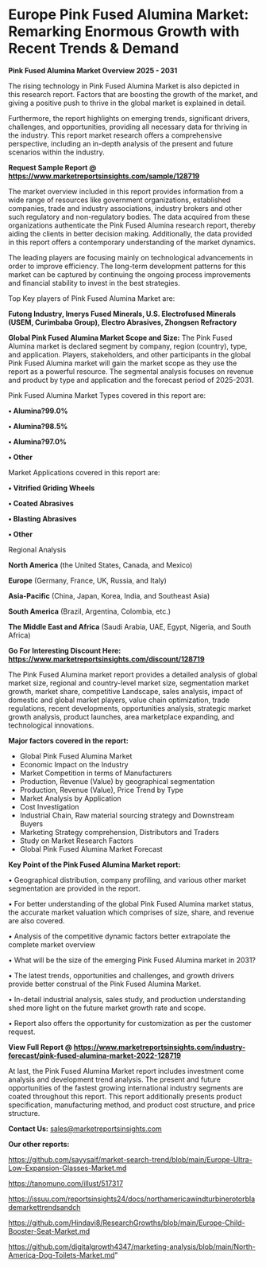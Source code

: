 # Europe Pink Fused Alumina Market: Remarking Enormous Growth with Recent Trends & Demand

<Strong> Pink Fused Alumina Market Overview 2025 - 2031</strong>

The rising technology in Pink Fused Alumina Market is also depicted in this research report. Factors that are boosting the growth of the market, and giving a positive push to thrive in the global market is explained in detail.

Furthermore, the report highlights on emerging trends, significant drivers, challenges, and opportunities, providing all necessary data for thriving in the industry. This report market research offers a comprehensive perspective, including an in-depth analysis of the present and future scenarios within the industry.

<strong>Request Sample Report @ <a href=https://www.marketreportsinsights.com/sample/128719>https://www.marketreportsinsights.com/sample/128719</a></strong>

The market overview included in this report provides information from a wide range of resources like government organizations, established companies, trade and industry associations, industry brokers and other such regulatory and non-regulatory bodies. The data acquired from these organizations authenticate the Pink Fused Alumina research report, thereby aiding the clients in better decision making. Additionally, the data provided in this report offers a contemporary understanding of the market dynamics.

The leading players are focusing mainly on technological advancements in order to improve efficiency. The long-term development patterns for this market can be captured by continuing the ongoing process improvements and financial stability to invest in the best strategies.

Top Key players of Pink Fused Alumina Market are:

<strong>Futong Industry, Imerys Fused Minerals, U.S. Electrofused Minerals (USEM, Curimbaba Group), Electro Abrasives, Zhongsen Refractory</strong>

<strong><b>Global Pink Fused Alumina Market Scope and Size:</b></strong>
The Pink Fused Alumina market is declared segment by company, region (country), type, and application. Players, stakeholders, and other participants in the global Pink Fused Alumina market will gain the market scope as they use the report as a powerful resource. The segmental analysis focuses on revenue and product by type and application and the forecast period of 2025-2031.

Pink Fused Alumina Market Types covered in this report are:

<strong>• Alumina?99.0%

• Alumina?98.5%

• Alumina?97.0%

• Other</strong>

Market Applications covered in this report are:

<strong>• Vitrified Griding Wheels

• Coated Abrasives

• Blasting Abrasives

• Other</strong> 

Regional Analysis

<strong>North America</strong> (the United States, Canada, and Mexico)

<strong>Europe</strong> (Germany, France, UK, Russia, and Italy)

<strong>Asia-Pacific</strong> (China, Japan, Korea, India, and Southeast Asia)

<strong>South America</strong> (Brazil, Argentina, Colombia, etc.)

<strong>The Middle East and Africa</strong> (Saudi Arabia, UAE, Egypt, Nigeria, and South Africa)

<strong>Go For Interesting Discount Here: <a href=https://www.marketreportsinsights.com/discount/128719>https://www.marketreportsinsights.com/discount/128719</a></strong>

The Pink Fused Alumina market report provides a detailed analysis of global market size, regional and country-level market size, segmentation market growth, market share, competitive Landscape, sales analysis, impact of domestic and global market players, value chain optimization, trade regulations, recent developments, opportunities analysis, strategic market growth analysis, product launches, area marketplace expanding, and technological innovations.

<strong><b>Major factors covered in the report:</b></strong>
<ul>
  <li>Global Pink Fused Alumina Market </li>
  <li>Economic Impact on the Industry</li>
  <li>Market Competition in terms of Manufacturers</li>
  <li>Production, Revenue (Value) by geographical segmentation</li>
  <li>Production, Revenue (Value), Price Trend by Type</li>
  <li>Market Analysis by Application</li>
  <li>Cost Investigation</li>
  <li>Industrial Chain, Raw material sourcing strategy and Downstream Buyers</li>
  <li>Marketing Strategy comprehension, Distributors and Traders</li>
  <li>Study on Market Research Factors</li>
  <li>Global Pink Fused Alumina Market Forecast</li>
</ul>

<strong><b>Key Point of the Pink Fused Alumina Market report:</b></strong>

• Geographical distribution, company profiling, and various other market segmentation are provided in the report.

• For better understanding of the global Pink Fused Alumina market status, the accurate market valuation which comprises of size, share, and revenue are also covered.

• Analysis of the competitive dynamic factors better extrapolate the complete market overview

• What will be the size of the emerging Pink Fused Alumina market in 2031?

• The latest trends, opportunities and challenges, and growth drivers provide better construal of the Pink Fused Alumina Market.

• In-detail industrial analysis, sales study, and production understanding shed more light on the future market growth rate and scope.

• Report also offers the opportunity for customization as per the customer request.

<strong><b>View Full Report @ <a href=https://www.marketreportsinsights.com/industry-forecast/pink-fused-alumina-market-2022-128719>https://www.marketreportsinsights.com/industry-forecast/pink-fused-alumina-market-2022-128719</a></b></strong>


At last, the Pink Fused Alumina Market report includes investment come analysis and development trend analysis. The present and future opportunities of the fastest growing international industry segments are coated throughout this report. This report additionally presents product specification, manufacturing method, and product cost structure, and price structure.

<strong>Contact Us:</strong>
sales@marketreportsinsights.com

<strong>Our other reports:</strong>

<a href=https://github.com/sayysaif/market-search-trend/blob/main/Europe-Ultra-Low-Expansion-Glasses-Market.md>https://github.com/sayysaif/market-search-trend/blob/main/Europe-Ultra-Low-Expansion-Glasses-Market.md</a>

<a href=https://tanomuno.com/illust/517317>https://tanomuno.com/illust/517317</a>

<a href=https://issuu.com/reportsinsights24/docs/northamericawindturbinerotorblademarkettrendsandch>https://issuu.com/reportsinsights24/docs/northamericawindturbinerotorblademarkettrendsandch</a>

<a href=https://github.com/Hindavi8/ResearchGrowths/blob/main/Europe-Child-Booster-Seat-Market.md>https://github.com/Hindavi8/ResearchGrowths/blob/main/Europe-Child-Booster-Seat-Market.md</a>

<a href=https://github.com/digitalgrowth4347/marketing-analysis/blob/main/North-America-Dog-Toilets-Market.md>https://github.com/digitalgrowth4347/marketing-analysis/blob/main/North-America-Dog-Toilets-Market.md</a>"
